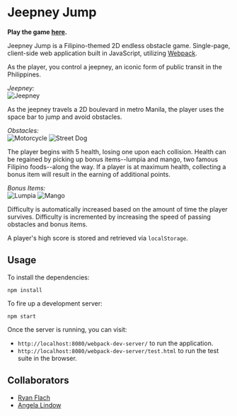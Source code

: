 # Jeepney Jump

**Play the game [here](https://ryanflach.github.com/jeepney_jump).**

Jeepney Jump is a Filipino-themed 2D endless obstacle game. Single-page, client-side web application built in JavaScript, utilizing [Webpack](https://github.com/webpack/webpack).

As the player, you control a jeepney, an iconic form of public transit in the Philippines.

_Jeepney:_<br />
![Jeepney](http://i.imgur.com/Ug08xZm.png)

As the jeepney travels a 2D boulevard in metro Manila, the player uses the space bar to jump and avoid obstacles.

_Obstacles:_<br />
![Motorcycle](http://i.imgur.com/YEH4N39.png)
![Street Dog](http://i.imgur.com/ZaCuUTL.png)

The player begins with 5 health, losing one upon each collision. Health can be regained by picking up bonus items--lumpia and mango, two famous Filipino foods--along the way. If a player is at maximum health, collecting a bonus item will result in the earning of additional points.

_Bonus Items:_<br />
![Lumpia](http://i.imgur.com/IZHTu1L.png)
![Mango](http://i.imgur.com/LPUTj9K.png)

Difficulty is automatically increased based on the amount of time the player survives. Difficulty is incremented by increasing the speed of passing obstacles and bonus items.

A player's high score is stored and retrieved via `localStorage`.

## Usage

To install the dependencies:

```
npm install
```

To fire up a development server:

```
npm start
```

Once the server is running, you can visit:

* `http://localhost:8080/webpack-dev-server/` to run the application.
* `http://localhost:8080/webpack-dev-server/test.html` to run the test suite in the browser.

## Collaborators
* [Ryan Flach](https://www.github.com/ryanflach)
* [Angela Lindow](https://www.github.com/allindow)
